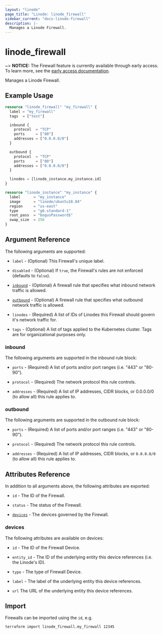 ```yaml
---
layout: "linode"
page_title: "Linode: linode_firewall"
sidebar_current: "docs-linode-firewall"
description: |-
  Manages a Linode Firewall.
---
```


# linode\_firewall

~> **NOTICE:** The Firewall feature is currently available through early access. To learn more, see the [early access documentation](https://github.com/terraform-providers/terraform-provider-linode/tree/master/EARLY_ACCESS.md).

Manages a Linode Firewall.

## Example Usage

```terraform
resource "linode_firewall" "my_firewall" {
  label = "my_firewall"
  tags  = ["test"]

  inbound {
    protocol  = "TCP"
    ports     = ["80"]
    addresses = ["0.0.0.0/0"]
  }

  outbound {
    protocol  = "TCP"
    ports     = ["80"]
    addresses = ["0.0.0.0/0"]
  }

  linodes = [linode_instance.my_instance.id]
}

resource "linode_instance" "my_instance" {
  label      = "my_instance"
  image      = "linode/ubuntu18.04"
  region     = "us-east"
  type       = "g6-standard-1"
  root_pass  = "bogusPassword$"
  swap_size  = 256
}
```

## Argument Reference

The following arguments are supported:

* `label` - (Optional) This Firewall's unique label.

* `disabled` - (Optional) If `true`, the Firewall's rules are not enforced (defaults to `false`).

* [`inbound`](#inbound) - (Optional) A firewall rule that specifies what inbound network traffic is allowed.

* [`outbound`](#outbound) - (Optional) A firewall rule that specifies what outbound network traffic is allowed.

* `linodes` - (Required) A list of IDs of Linodes this Firewall should govern it's network traffic for.

* `tags` - (Optional) A list of tags applied to the Kubernetes cluster. Tags are for organizational purposes only.

### inbound

The following arguments are supported in the inbound rule block:

* `ports` - (Required) A list of ports and/or port ranges (i.e. "443" or "80-90").

* `protocol` - (Required) The network protocol this rule controls.

* `addresses` - (Required) A list of IP addresses, CIDR blocks, or 0.0.0.0/0 (to allow all) this rule applies to.

### outbound

The following arguments are supported in the outbound rule block:

* `ports` - (Required) A list of ports and/or port ranges (i.e. "443" or "80-90").

* `protocol` - (Required) The network protocol this rule controls.

* `addresses` - (Required) A list of IP addresses, CIDR blocks, or `0.0.0.0/0` (to allow all) this rule applies to.

## Attributes Reference

In addition to all arguments above, the following attributes are exported:

* `id` - The ID of the Firewall.

* `status` - The status of the Firewall.

* [`devices`](#devices) - The devices governed by the Firewall.

### devices

The following attributes are available on devices:

* `id` - The ID of the Firewall Device.

* `entity_id` - The ID of the underlying entity this device references (i.e. the Linode's ID).

* `type` - The type of Firewall Device.

* `label` - The label of the underlying entity this device references.

* `url` The URL of the underlying entity this device references.

## Import

Firewalls can be imported using the `id`, e.g.

```sh
terraform import linode_firewall.my_firewall 12345
```
